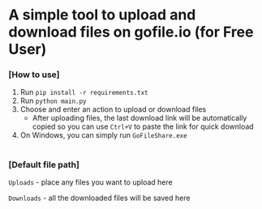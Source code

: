 # A simple tool to upload and download files on gofile.io (for Free User) 

### [How to use]
1.  Run `pip install -r requirements.txt`
2.  Run `python main.py`
3.  Choose and enter an action to upload or download files
    - After uploading files, the last download link will be automatically copied so you can use `Ctrl+V` to paste the link for quick download
4.  On Windows, you can simply run `GoFileShare.exe`
   
#


### [Default file path] 

`Uploads` - place any files you want to upload here

`Downloads` - all the downloaded files will be saved here 



